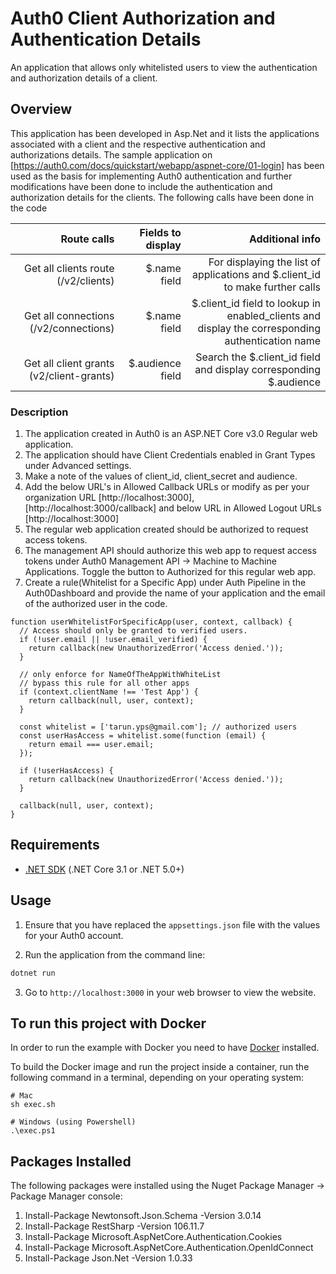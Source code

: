 # Auth0 Client Authorization and Authentication Details 

An application that allows only whitelisted users to view the authentication and authorization details of a client.

## Overview

This application has been developed in Asp.Net and it lists the applications associated with a client and the respective authentication and authorizations details.
The sample application on [https://auth0.com/docs/quickstart/webapp/aspnet-core/01-login] has been used as the basis for implementing Auth0 authentication and further modifications have been done to include the authentication and authorization details for the clients.
The following calls have been done in the code

| Route calls      						   | Fields to display| Additional info  |
| ----------------------------------------:|-----------------:| -------------------------------------------------------------------------------------------------:|
| Get all clients route (/v2/clients)      | $.name field     | For displaying the list of applications and $.client_id to make further calls                     |
| Get all connections (/v2/connections)    | $.name field     | $.client_id field to lookup in enabled_clients  and display the corresponding authentication name |
| Get all client grants (v2/client-grants) | $.audience field | Search the $.client_id field and display corresponding $.audience                                 |

### Description

1. The application created in Auth0 is an ASP.NET Core v3.0 Regular web application.
2. The application should have Client Credentials enabled in Grant Types under Advanced settings.
3. Make a note of the values of client_id, client_secret and audience.
4. Add the below URL's in Allowed Callback URLs or modify as per your organization URL
   [http://localhost:3000], [http://localhost:3000/callback]
   and below URL in Allowed Logout URLs
   [http://localhost:3000]
5. The regular web application created should be authorized to request access tokens. 
6. The management API should authorize this web app to request access tokens under Auth0 Management API -> Machine to Machine Applications. Toggle the button to Authorized for this regular web app.
7. Create a rule(Whitelist for a Specific App) under Auth Pipeline in the Auth0Dashboard and provide the name of your application and the email of the authorized user in the code.

```
function userWhitelistForSpecificApp(user, context, callback) {
  // Access should only be granted to verified users.
  if (!user.email || !user.email_verified) {
    return callback(new UnauthorizedError('Access denied.'));
  }

  // only enforce for NameOfTheAppWithWhiteList
  // bypass this rule for all other apps
  if (context.clientName !== 'Test App') {
    return callback(null, user, context);
  }

  const whitelist = ['tarun.yps@gmail.com']; // authorized users
  const userHasAccess = whitelist.some(function (email) {
    return email === user.email;
  });

  if (!userHasAccess) {
    return callback(new UnauthorizedError('Access denied.'));
  }

  callback(null, user, context);
}
```

## Requirements

- [.NET SDK](https://dotnet.microsoft.com/download) (.NET Core 3.1 or .NET 5.0+)

## Usage

1. Ensure that you have replaced the `appsettings.json` file with the values for your Auth0 account. 

2. Run the application from the command line:

```bash
dotnet run
```

3. Go to `http://localhost:3000` in your web browser to view the website. 

## To run this project with Docker

In order to run the example with Docker you need to have [Docker](https://docker.com/products/docker-desktop) installed.

To build the Docker image and run the project inside a container, run the following command in a terminal, depending on your operating system:

```
# Mac
sh exec.sh

# Windows (using Powershell)
.\exec.ps1
```

## Packages Installed
The following packages were installed using the Nuget Package Manager -> Package Manager console:
1. Install-Package Newtonsoft.Json.Schema -Version 3.0.14
2. Install-Package RestSharp -Version 106.11.7
3. Install-Package Microsoft.AspNetCore.Authentication.Cookies
4. Install-Package Microsoft.AspNetCore.Authentication.OpenIdConnect
5. Install-Package Json.Net -Version 1.0.33